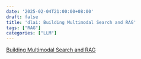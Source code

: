 ```yaml
---
date: '2025-02-04T21:00:00+08:00'
draft: false
title: 'dlai: Building Multimodal Search and RAG'
tags: ["RAG"]
categories: ["LLM"]
---
```


[Building Multimodal Search and RAG](https://xves6ft58q.feishu.cn/docx/Pc72djawjosQo4xBD1acrZLanNe?from=from_copylink)
